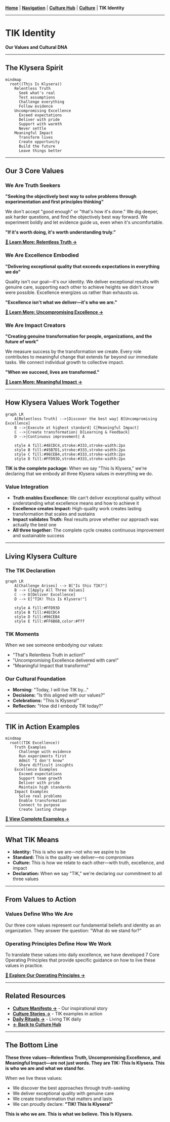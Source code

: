 **[Home](//#/)** | **[Navigation](//#/)** | **[Culture Hub](/docs/Klysera/Culture-Hub.md)** | **[Culture](/docs/Klysera/Culture/Overview.md)** | **TIK Identity**

---

# TIK Identity

**Our Values and Cultural DNA**

---

## The Klysera Spirit

```mermaid
mindmap
  root((This Is Klysera))
    Relentless Truth
      Seek what's real
      Test assumptions
      Challenge everything
      Follow evidence
    Uncompromising Excellence
      Exceed expectations
      Deliver with pride
      Support with warmth
      Never settle
    Meaningful Impact
      Transform lives
      Create opportunity
      Build the future
      Leave things better
```

---

## Our 3 Core Values

### We Are Truth Seekers
**"Seeking the objectively best way to solve problems through experimentation and first principles thinking"**

We don't accept "good enough" or "that's how it's done." We dig deeper, ask harder questions, and find the objectively best way forward. We experiment boldly and let evidence guide us, even when it's uncomfortable.

**"If it's worth doing, it's worth understanding truly."**

**[📖 Learn More: Relentless Truth →](docs/Klysera/Culture/Relentless-Truth.md)**

### We Are Excellence Embodied
**"Delivering exceptional quality that exceeds expectations in everything we do"**

Quality isn't our goal—it's our identity. We deliver exceptional results with genuine care, supporting each other to achieve heights we didn't know were possible. Excellence energizes us rather than exhausts us.

**"Excellence isn't what we deliver—it's who we are."**

**[📖 Learn More: Uncompromising Excellence →](docs/Klysera/Culture/Uncompromising-Excellence.md)**

### We Are Impact Creators
**"Creating genuine transformation for people, organizations, and the future of work"**

We measure success by the transformation we create. Every role contributes to meaningful change that extends far beyond our immediate tasks. We connect individual growth to collective impact.

**"When we succeed, lives are transformed."**

**[📖 Learn More: Meaningful Impact →](docs/Klysera/Culture/Meaningful-Impact.md)**

---

## How Klysera Values Work Together

```mermaid
graph LR
    A[Relentless Truth] -->|Discover the best way| B[Uncompromising Excellence]
    B -->|Execute at highest standard| C[Meaningful Impact]
    C -->|Create transformation| D[Learning & Feedback]
    D -->|Continuous improvement| A

    style A fill:#4ECDC4,stroke:#333,stroke-width:2px
    style B fill:#45B7D1,stroke:#333,stroke-width:2px
    style C fill:#96CEB4,stroke:#333,stroke-width:2px
    style D fill:#FFD93D,stroke:#333,stroke-width:2px
```

**TIK is the complete package:** When we say "This Is Klysera," we're declaring that we embody all three Klysera values in everything we do.

### Value Integration
- **Truth enables Excellence:** We can't deliver exceptional quality without understanding what excellence means and how to achieve it
- **Excellence creates Impact:** High-quality work creates lasting transformation that scales and sustains
- **Impact validates Truth:** Real results prove whether our approach was actually the best one
- **All three together:** The complete cycle creates continuous improvement and sustainable success

---

## Living Klysera Culture

### The TIK Declaration

```mermaid
graph LR
    A[Challenge Arises] --> B["Is this TIK?"]
    B --> C[Apply All Three Values]
    C --> D[Deliver Excellence]
    D --> E["TIK! This Is Klysera!"]

    style A fill:#FFD93D
    style B fill:#4ECDC4
    style D fill:#96CEB4
    style E fill:#FF6B6B,color:#fff
```

### TIK Moments
When we see someone embodying our values:
- "That's Relentless Truth in action!"
- "Uncompromising Excellence delivered with care!"
- "Meaningful Impact that transforms!"

### Our Cultural Foundation
- **Morning:** "Today, I will live TIK by..."
- **Decisions:** "Is this aligned with our values?"
- **Celebrations:** "This Is Klysera!"
- **Reflection:** "How did I embody TIK today?"

---

## TIK in Action Examples

```mermaid
mindmap
  root((TIK Excellence))
    Truth Examples
      Challenge with evidence
      Run experiments first
      Admit "I don't know"
      Share difficult insights
    Excellence Examples
      Exceed expectations
      Support team growth
      Deliver with pride
      Maintain high standards
    Impact Examples
      Solve real problems
      Enable transformation
      Connect to purpose
      Create lasting change
```

**[📖 View Complete Examples →](docs/Klysera/Culture/Culture-Stories.md)**

---

## What TIK Means

- **Identity:** This is who we are—not who we aspire to be
- **Standard:** This is the quality we deliver—no compromises
- **Culture:** This is how we relate to each other—with truth, excellence, and impact
- **Declaration:** When we say "TIK," we're declaring our commitment to all three values

---

## From Values to Action

### Values Define Who We Are
Our three core values represent our fundamental beliefs and identity as an organization. They answer the question: "What do we stand for?"

### Operating Principles Define How We Work
To translate these values into daily excellence, we have developed 7 Core Operating Principles that provide specific guidance on how to live these values in practice.

**[📖 Explore Our Operating Principles →](/../Operating-Principles/Overview.md)**

---

## Related Resources

- **[Culture Manifesto →](docs/Klysera/Culture/Culture-Manifesto.md)** - Our inspirational story
- **[Culture Stories →](docs/Klysera/Culture/Culture-Stories.md)** - TIK examples in action
- **[Daily Rituals →](docs/Klysera/Recognition-Rituals/Daily-Rituals.md)** - Living TIK daily
- **[← Back to Culture Hub](docs/Klysera/Culture/Culture-Hub.md)**

---

## The Bottom Line

**These three values—Relentless Truth, Uncompromising Excellence, and Meaningful Impact—are not just words. They are TIK: This Is Klysera. This is who we are and what we stand for.**

When we live these values:
- We discover the best approaches through truth-seeking
- We deliver exceptional quality with genuine care
- We create transformation that matters and lasts
- We can proudly declare: **"TIK! This Is Klysera!"**

**This is who we are. This is what we believe. This Is Klysera.**